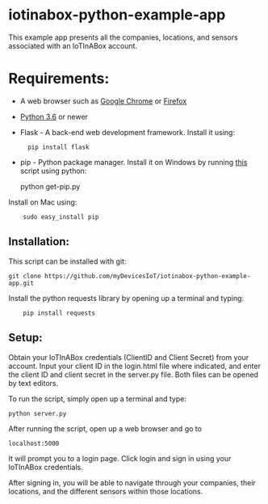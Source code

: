# iotinabox-python-example-app

This example app presents all the companies, locations, and sensors associated with an IoTInABox account.


Requirements:
=============
* A web browser such as [Google Chrome](https://www.google.com/chrome/) or [Firefox](https://www.mozilla.org/en-US/firefox/new/)

* [Python 3.6](https://www.python.org/downloads/) or newer

* Flask - A back-end web development framework. Install it using:

        pip install flask

* pip - Python package manager. Install it on Windows by running [this](https://bootstrap.pypa.io/get-pip.py) script using python:

    python get-pip.py

Install on Mac using:

        sudo easy_install pip


Installation:
-------------
This script can be installed with git:
		
	git clone https://github.com/myDevicesIoT/iotinabox-python-example-app.git

Install the python requests library by opening up a terminal and typing:

        pip install requests

Setup:
-------------
Obtain your IoTInABox credentials (ClientID and Client Secret) from your account. Input your client ID in the login.html file where indicated, and enter the client ID and client secret in the server.py file. Both files can be opened by text editors.

To run the script, simply open up a terminal and type:

    python server.py

After running the script, open up a web browser and go to

    localhost:5000

It will prompt you to a login page. Click login and sign in using your IoTInABox credentials.

After signing in, you will be able to navigate through your companies, their locations, and the different sensors within those locations.